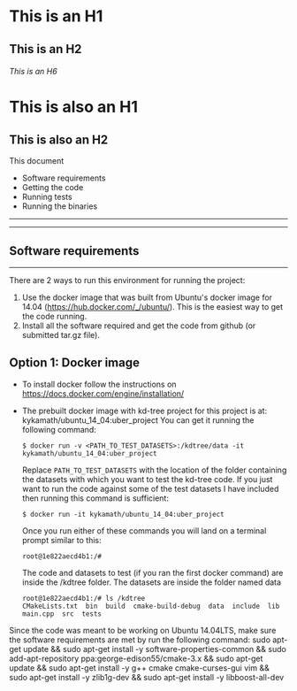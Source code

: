 # This is an H1
## This is an H2
###### This is an H6

This is also an H1
==================

This is also an H2
------------------

This document
- Software requirements
- Getting the code
- Running tests
- Running the binaries

------------------------------------------------
------------------------------------------------
Software requirements
------------------------------------------------
------------------------------------------------
There are 2 ways to run this environment for running the project:
1. Use the docker image that was built from Ubuntu's docker image for 14.04 (https://hub.docker.com/_/ubuntu/).
This is the easiest way to get the code running.
2. Install all the software required and get the code from github (or submitted tar.gz file).

Option 1: Docker image
----------------------
- To install docker follow the instructions on https://docs.docker.com/engine/installation/
- The prebuilt docker image with kd-tree project for this project is at: kykamath/ubuntu_14_04:uber_project
  You can get it running the following command:

    ```
    $ docker run -v <PATH_TO_TEST_DATASETS>:/kdtree/data -it kykamath/ubuntu_14_04:uber_project
    ```

  Replace `PATH_TO_TEST_DATASETS` with the location of the folder containing the datasets with which you want to
  test the kd-tree code. If you just want to run the code against some of the test datasets I have included then
  running this command is sufficient:

    ```
    $ docker run -it kykamath/ubuntu_14_04:uber_project
    ```

  Once you run either of these commands you will land on a terminal prompt similar to this:

    ```
    root@1e822aecd4b1:/#
    ```

  The code and datasets to test (if you ran the first docker command) are inside the /kdtree folder. The
  datasets are inside the folder named data

    ```
    root@1e822aecd4b1:/# ls /kdtree
    CMakeLists.txt  bin  build  cmake-build-debug  data  include  lib  main.cpp  src  tests
    ```





Since the code was meant to be working on Ubuntu 14.04LTS,
make sure the software requirements are met by run the following
command:
sudo apt-get update && sudo apt-get install -y software-properties-common && sudo add-apt-repository ppa:george-edison55/cmake-3.x && sudo apt-get update && sudo apt-get install -y g++ cmake cmake-curses-gui vim && sudo apt-get install -y zlib1g-dev && sudo apt-get install -y libboost-all-dev

